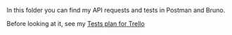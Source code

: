 In this folder you can find my API requests and tests in Postman and Bruno. 

Before looking at it, see my [Tests plan for Trello](https://www.notion.so/Tests-plan-for-Trello-2220531d7a3f80a880a5c4ca8ca4b6a5?source=copy_link) 
